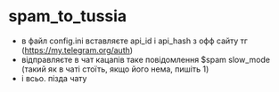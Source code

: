 # spam_to_tussia

- в файл config.ini вставляєте api_id i api_hash з офф сайту тг (https://my.telegram.org/auth)
- відправляєте в чат кацапів таке повідомлення $spam slow_mode (такий як в чаті стоїть, якщо його нема, пишіть 1)
- і всьо. пізда чату
